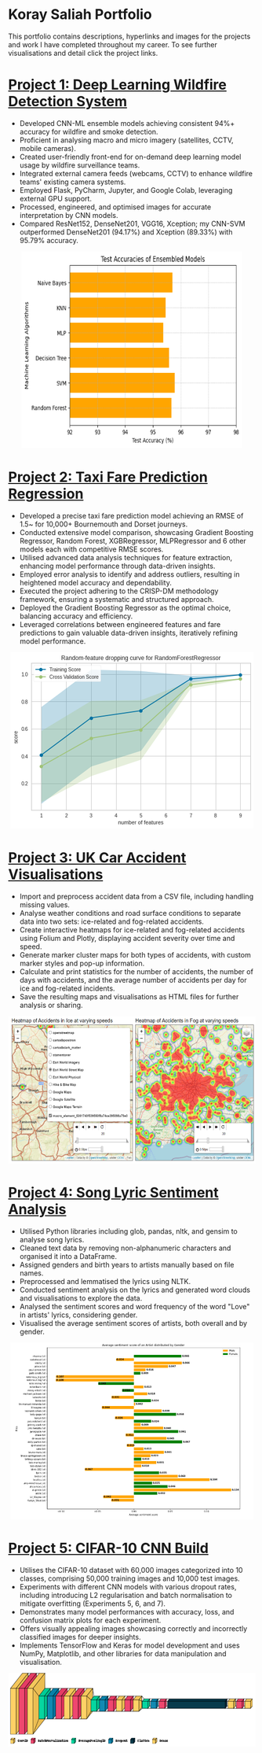 # Koray Saliah Portfolio

This portfolio contains descriptions, hyperlinks and images for the projects and work I have completed throughout my career. To see further visualisations and detail click the project links.

# [Project 1: Deep Learning Wildfire Detection System](https://github.com/KoraySali/Dissertation_Archive/blob/main/README.md)
* Developed CNN-ML ensemble models achieving consistent 94%+ accuracy for wildfire and smoke detection.
* Proficient in analysing macro and micro imagery (satellites, CCTV, mobile cameras).
* Created user-friendly front-end for on-demand deep learning model usage by wildfire surveillance teams.
* Integrated external camera feeds (webcams, CCTV) to enhance wildfire teams' existing camera systems.
* Employed Flask, PyCharm, Jupyter, and Google Colab, leveraging external GPU support.
* Processed, engineered, and optimised images for accurate interpretation by CNN models.
* Compared ResNet152, DenseNet201, VGG16, Xception; my CNN-SVM outperformed DenseNet201 (94.17%) and Xception (89.33%) with 95.79% accuracy.

<p align="center">
  <img alt="Light" src="https://github.com/KoraySali/Koray-Portfolio/blob/main/ML%20Ensembled%20Test%20Accuracies.png?raw=true" width="450" height="400">
<!--- &nbsp; &nbsp; &nbsp; &nbsp;
  <img alt="Dark" src="https://github.com/KoraySali/Dissertation_Archive/blob/main/Validation%20Accuracy.png?raw=true" width="300" height="400"> --->
</p>

# [Project 2: Taxi Fare Prediction Regression](https://github.com/KoraySali/Taxi-Fare-Prediction/blob/main/README.md)
* Developed a precise taxi fare prediction model achieving an RMSE of 1.5~ for 10,000+ Bournemouth and Dorset journeys.
* Conducted extensive model comparison, showcasing Gradient Boosting Regressor, Random Forest, XGBRegressor, MLPRegressor and 6 other models each with competitive RMSE scores.
* Utilised advanced data analysis techniques for feature extraction, enhancing model performance through data-driven insights.
* Employed error analysis to identify and address outliers, resulting in heightened model accuracy and dependability.
* Executed the project adhering to the CRISP-DM methodology framework, ensuring a systematic and structured approach.
* Deployed the Gradient Boosting Regressor as the optimal choice, balancing accuracy and efficiency.
* Leveraged correlations between engineered features and fare predictions to gain valuable data-driven insights, iteratively refining model performance.

<p align="center">
  <img alt="Light" src="https://github.com/KoraySali/Taxi-Fare-Prediction/blob/main/Feature%20dropping%20curve%20for%20RandomForestRegressor.png?raw=true" width="495" height="359">
</p>

# [Project 3: UK Car Accident Visualisations](https://github.com/KoraySali/Car-Accident-Visualisations/blob/master/README.md)
* Import and preprocess accident data from a CSV file, including handling missing values.
* Analyse weather conditions and road surface conditions to separate data into two sets: ice-related and fog-related accidents.
* Create interactive heatmaps for ice-related and fog-related accidents using Folium and Plotly, displaying accident severity over time and speed.
* Generate marker cluster maps for both types of accidents, with custom marker styles and pop-up information.
* Calculate and print statistics for the number of accidents, the number of days with accidents, and the average number of accidents per day for ice and fog-related incidents.
* Save the resulting maps and visualisations as HTML files for further analysis or sharing.

<p align="center">
  <img alt="Light" src="https://github.com/KoraySali/Car-Accident-Visualisations/blob/master/Varying%20speed%20visualisation%20fog%20vs%20ice%20accidents.png?raw=true" width="550" height="300">
</p>

# [Project 4: Song Lyric Sentiment Analysis](https://github.com/KoraySali/Song-Lyrics-Sentiment-Visualisations/blob/main/README.md)
* Utilised Python libraries including glob, pandas, nltk, and gensim to analyse song lyrics.
* Cleaned text data by removing non-alphanumeric characters and organised it into a DataFrame.
* Assigned genders and birth years to artists manually based on file names.
* Preprocessed and lemmatised the lyrics using NLTK.
* Conducted sentiment analysis on the lyrics and generated word clouds and visualisations to explore the data.
* Analysed the sentiment scores and word frequency of the word "Love" in artists' lyrics, considering gender.
* Visualised the average sentiment scores of artists, both overall and by gender.

<p align="center">
  <img alt="Light" src="https://github.com/KoraySali/Song-Lyrics-Sentiment-Visualisations/blob/main/Average%20sentiment%20score%20of%20an%20artist%20distributed%20by%20gender.png?raw=true" width="495" height="359">
</p>
  
# [Project 5: CIFAR-10 CNN Build](https://github.com/KoraySali/CIFAR10-CNN-Build/blob/main/README.md)
* Utilises the CIFAR-10 dataset with 60,000 images categorized into 10 classes, comprising 50,000 training images and 10,000 test images.
* Experiments with different CNN models with various dropout rates, including introducing L2 regularisation and batch normalisation to mitigate overfitting (Experiments 5, 6, and 7).
* Demonstrates many model performances with accuracy, loss, and confusion matrix plots for each experiment.
* Offers visually appealing images showcasing correctly and incorrectly classified images for deeper insights.
* Implements TensorFlow and Keras for model development and uses NumPy, Matplotlib, and other libraries for data manipulation and visualisation.

<p align="center">
  <img alt="Light" src="https://github.com/KoraySali/CIFAR10-CNN-Build/blob/main/Capture.PNG?raw=true" width="800" height="150">
</p>
